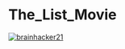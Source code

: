 # The_List_Movie
[![brainhacker21](https://circleci.com/gh/brainhacker21/the_list_movie.svg?style=svg)](https://circleci.com/gh/brainhacker21/the_list_movie)
